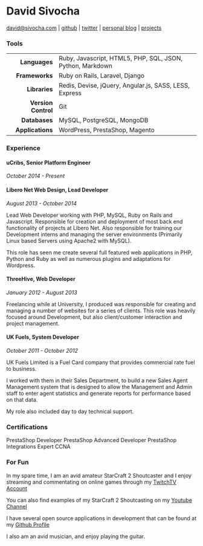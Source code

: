 David Sivocha
================

david@sivocha.com | 
[github](https://github.com/davidsivocha) | 
[twitter](https://twitter.com/daelach) | 
[personal blog](http://sivocha.com) |
[projects](https://github.com/davidsivocha/resume/projects.md)

### Tools

|                     |                                                           |
|--------------------:|:----------------------------------------------------------|
|       **Languages** | Ruby, Javascript, HTML5, PHP, SQL, JSON, Python, Markdown |
|      **Frameworks** | Ruby on Rails, Laravel, Django                            |
|       **Libraries** | Redis, Devise, jQuery, Angular.js, SASS, LESS, Express    |
| **Version Control** | Git                                                       |
|       **Databases** | MySQL, PostgreSQL, MongoDB                                |
|    **Applications** | WordPress, PrestaShop, Magento                            |

### Experience

#### uCribs, Senior Platform Engineer
*October 2014 - Present*

#### Libero Net Web Design, Lead Developer
*August 2013 - October 2014*

Lead Web Developer working with PHP, MySQL, Ruby on Rails and Javascript. Responsible for creation and deployment of most back end functionality of projects at Libero Net. Also responsible for training our Development interns and managing the server environments (Primarily Linux based Servers using Apache2 with MySQL).

This role has seen me create several full featured web applications in PHP, Python and Ruby as well as numerous plugins and adaptations for Wordpress.

#### ThreeHive, Web Developer
*January 2012 - August 2013*

Freelancing while at University, I produced was responsible for creating and managing a number of websites for a series of clients. This role was heavily focused around Development, but also client/customer interaction and project management.

#### UK Fuels, System Developer
*October 2011 - October 2012*

UK Fuels Limited is a Fuel Card company that provides commercial rate fuel to business.

I worked with them in their Sales Department, to build a new Sales Agent Management system that is designed to allow the Management and Admin staff to enter agent statistics and generate reports for performance based on that data.

My role also included day to day technical support.

### Certifications
PrestaShop Developer
PrestaShop Advanced Developer
PrestaShop Integrations Expert
CCNA

### For Fun

In my spare time, I am an avid amateur StarCraft 2 Shoutcaster and I enjoy streaming and commentating on online games through my [TwitchTV Account](http://twitch.tv/daelach)

You can also find examples of my StarCraft 2 Shoutcasting on my [Youtube Channel](http://youtube.com/daelach)

I have several open source applications in development that can be found at my [Github Profile](https://github.com/davidsivocha)

I also am an avid musician, and enjoy playing the guitar. 
